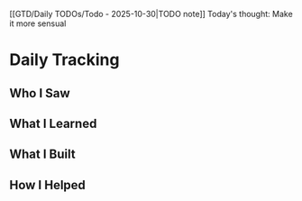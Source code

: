 [[GTD/Daily TODOs/Todo - 2025-10-30|TODO note]]
Today's thought: Make it more sensual
# Daily Tracking
## Who I Saw

## What I Learned

## What I Built

## How I Helped
